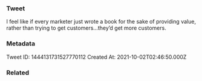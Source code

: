 ### Tweet
I feel like if every marketer just wrote a book for the sake of providing value, rather than trying to get customers…they’d get more customers.

### Metadata
Tweet ID: 1444131731527770112
Created At: 2021-10-02T02:46:50.000Z

### Related

